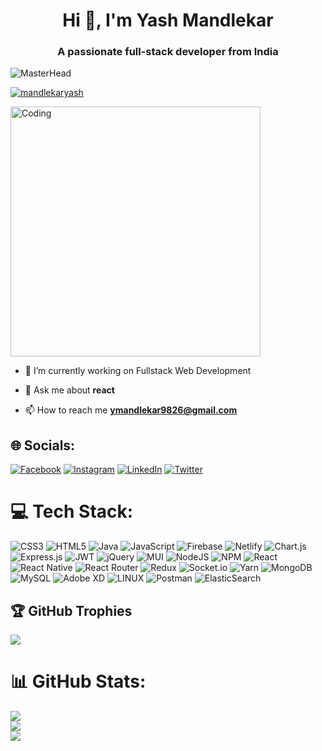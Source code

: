 <h1 align="center">Hi 👋, I'm Yash Mandlekar</h1>
<h3 align="center">A passionate full-stack developer from India</h3>

![MasterHead](https://imgs.search.brave.com/y9zcbAaPvMXMEEJUb3TMlPSHb46F5F9_no9Rq6aFVIk/rs:fit:1200:732:1/g:ce/aHR0cHM6Ly9jZG4y/LmYtY2RuLmNvbS9m/aWxlcy9kb3dubG9h/ZC8xMTc2NTc0NDkv/Yjk1MjVlLmpwZw)

<p align="left"> <a href="https://twitter.com/mandlekaryash" target="blank"><img src="https://img.shields.io/twitter/follow/mandlekaryash?logo=twitter&style=for-the-badge" alt="mandlekaryash" /></a> </p>
<img align="center" alt="Coding" width="400" src="https://imgs.search.brave.com/uiNlf5UQHSFtTLeTYSKhdobQOsSRKlk50W-FMjArakg/rs:fit:800:600:1/g:ce/aHR0cHM6Ly9jZG4u/ZHJpYmJibGUuY29t/L3VzZXJzLzI0MDEx/NDEvc2NyZWVuc2hv/dHMvNTQ4Nzk4Mi9k/ZXZlbG9wZXJzLWdp/Zi1zaG93Y2FzZS5n/aWY.gif">

- 🔭 I’m currently working on Fullstack Web Development

- 💬 Ask me about **react**

- 📫 How to reach me **ymandlekar9826@gmail.com**

## 🌐 Socials: 
[![Facebook](https://img.shields.io/badge/Facebook-%237289DA.svg?logo=facebook&logoColor=white)](https://www.facebook.com/profile.php?id=100008677567868) 
[![Instagram](https://img.shields.io/badge/Instagram-%23E4405F.svg?logo=Instagram&logoColor=white)](https://instagram.com/_yxshh_._) 
[![LinkedIn](https://img.shields.io/badge/LinkedIn-%230077B5.svg?logo=linkedin&logoColor=white)](https://linkedin.com/in/yash-mandlekar-9a974421b) 
[![Twitter](https://img.shields.io/badge/Twitter-%231DA1F2.svg?logo=Twitter&logoColor=white)](https://twitter.com/mandlekaryash) 

# 💻 Tech Stack:
![CSS3](https://img.shields.io/badge/css3-%231572B6.svg?style=flat&logo=css3&logoColor=white) ![HTML5](https://img.shields.io/badge/html5-%23E34F26.svg?style=flat&logo=html5&logoColor=white) ![Java](https://img.shields.io/badge/java-%23ED8B00.svg?style=flat&logo=java&logoColor=white) ![JavaScript](https://img.shields.io/badge/javascript-%23323330.svg?style=flat&logo=javascript&logoColor=%23F7DF1E) ![Firebase](https://img.shields.io/badge/firebase-%23039BE5.svg?style=flat&logo=firebase) ![Netlify](https://img.shields.io/badge/netlify-%23000000.svg?style=flat&logo=netlify&logoColor=#00C7B7) ![Chart.js](https://img.shields.io/badge/chart.js-F5788D.svg?style=flat&logo=chart.js&logoColor=white) ![Express.js](https://img.shields.io/badge/express.js-%23404d59.svg?style=flat&logo=express&logoColor=%2361DAFB) ![JWT](https://img.shields.io/badge/JWT-black?style=flat&logo=JSON%20web%20tokens) ![jQuery](https://img.shields.io/badge/jquery-%230769AD.svg?style=flat&logo=jquery&logoColor=white) ![MUI](https://img.shields.io/badge/MUI-%230081CB.svg?style=flat&logo=material-ui&logoColor=white) ![NodeJS](https://img.shields.io/badge/node.js-6DA55F?style=flat&logo=node.js&logoColor=white) ![NPM](https://img.shields.io/badge/NPM-%23000000.svg?style=flat&logo=npm&logoColor=white) ![React](https://img.shields.io/badge/react-%2320232a.svg?style=flat&logo=react&logoColor=%2361DAFB) ![React Native](https://img.shields.io/badge/react_native-%2320232a.svg?style=flat&logo=react&logoColor=%2361DAFB) ![React Router](https://img.shields.io/badge/React_Router-CA4245?style=flat&logo=react-router&logoColor=white) ![Redux](https://img.shields.io/badge/redux-%23593d88.svg?style=flat&logo=redux&logoColor=white) ![Socket.io](https://img.shields.io/badge/Socket.io-black?style=flat&logo=socket.io&badgeColor=010101) ![Yarn](https://img.shields.io/badge/yarn-%232C8EBB.svg?style=flat&logo=yarn&logoColor=white) ![MongoDB](https://img.shields.io/badge/MongoDB-%234ea94b.svg?style=flat&logo=mongodb&logoColor=white) ![MySQL](https://img.shields.io/badge/mysql-%2300f.svg?style=flat&logo=mysql&logoColor=white) ![Adobe XD](https://img.shields.io/badge/Adobe%20XD-470137?style=flat&logo=Adobe%20XD&logoColor=#FF61F6) ![LINUX](https://img.shields.io/badge/Linux-FCC624?style=flat&logo=linux&logoColor=black) ![Postman](https://img.shields.io/badge/Postman-FF6C37?style=flat&logo=postman&logoColor=white) ![ElasticSearch](https://img.shields.io/badge/-ElasticSearch-005571?style=flat&logo=elasticsearch)

## 🏆 GitHub Trophies
![](https://github-profile-trophy.vercel.app/?username=yash-mandlekar&theme=radical&no-frame=false&no-bg=true&margin-w=4)

# 📊 GitHub Stats:
![](https://github-readme-stats.vercel.app/api?username=yash-mandlekar&theme=radical&hide_border=false&include_all_commits=false&count_private=false)<br/>
![](https://github-readme-streak-stats.herokuapp.com/?user=yash-mandlekar&theme=radical&hide_border=false)<br/>
![](https://github-readme-stats.vercel.app/api/top-langs/?username=yash-mandlekar&theme=radical&hide_border=false&include_all_commits=false&count_private=false&layout=compact)
